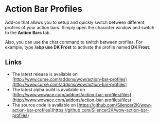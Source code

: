 Action Bar Profiles
===================

Add-on that allows you to setup and quickly switch between different profiles of your action bars. Simply open the character window and switch to the **Action Bars** tab.

Also, you can use the chat command to switch between profiles. For example, type **/abp use DK Frost** to activate the profile named **DK Frost**.

Links
-----

* The latest release is available on [http://www.curse.com/addons/wow/action-bar-profiles](http://www.curse.com/addons/wow/action-bar-profiles)
* The latest alpha build is available on [http://www.wowace.com/addons/action-bar-profiles/files](http://www.wowace.com/addons/action-bar-profiles/files)
* The source code is available on [https://github.com/Silencer2K/wow-action-bar-profiles](https://github.com/Silencer2K/wow-action-bar-profiles)
